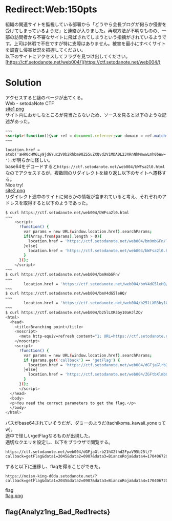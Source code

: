 # Redirect:Web:150pts
組織の関連サイトを監視している部署から「どうやら会長ブログが何らか侵害を受けてしまっているようだ」と連絡が入りました。再現方法が不明なものの、一部の訪問者から不審なサイトに飛ばされてしまうという指摘がされているようです。上司は休暇で不在ですが特に支障はありません。被害を最小にすべくサイトを調査し侵害状況を把握してください。  
以下のサイトにアクセスしてフラグを見つけ出してください。  
[https://ctf.setodanote.net/web004/](https://ctf.setodanote.net/web004/)  

# Solution
アクセスすると謎のページが出てくる。  
Web - setodaNote CTF  
[site1.png](site/site1.png)  
サイト内におかしなところが見当たらないため、ソースを見ると以下のような記述があった。  
```html
~~~
<script>!function(){var ref = document.referrer;var domain = ref.match(/^http([s]?):\/\/([a-zA-Z0-9-_\.]+)(:[0-9]+)?/)[2];if(domain == "www.google.com" || domain == "www.google.co.jp" ){location.href = atob('aHR0cHM6Ly9jdGYuc2V0b2Rhbm90ZS5uZXQvd2ViMDA0L2JXRnNhMmwwLmh0bWw=');}}();</script>
~~~
```
`location.href = atob('aHR0cHM6Ly9jdGYuc2V0b2Rhbm90ZS5uZXQvd2ViMDA0L2JXRnNhMmwwLmh0bWw=');`が明らかに怪しい。  
base64をデコードすると`https://ctf.setodanote.net/web004/bWFsa2l0.html`なのでアクセスするが、複数回のリダイレクトを繰り返し以下のサイトへ遷移する。  
Nice try!  
[site2.png](site/site2.png)  
リダイレクト途中のサイトに何らかの情報が含まれていると考え、それぞれのアドレスを取得すると以下のようであった。  
```bash
$ curl https://ctf.setodanote.net/web004/bWFsa2l0.html
~~~
    <script>
      !function() {
        var params = new URL(window.location.href).searchParams;
        if(Array.from(params).length > 0){
          location.href = 'https://ctf.setodanote.net/web004/bm9mbGFn/?'+params;
        }else{
          location.href = 'https://ctf.setodanote.net/web004/bWFsa2l0.html?callback=wantFlag&data1=2045&data2=0907&data3=BiancoRoja&data4=1704067200';
        }
      }();
    </script>
~~~
$ curl https://ctf.setodanote.net/web004/bm9mbGFn/
~~~
        location.href = 'https://ctf.setodanote.net/web004/bmV4dG5leHQ/?'+params
~~~
$ curl https://ctf.setodanote.net/web004/bmV4dG5leHQ/
~~~
        location.href = 'https://ctf.setodanote.net/web004/b25lLXR3by10aHJlZQ/?'+params
~~~
$ curl https://ctf.setodanote.net/web004/b25lLXR3by10aHJlZQ/
<html>
  <head>
    <title>Branching point</title>
    <noscript>
      <meta http-equiv=refresh content="1; URL=https://ctf.setodanote.net/web004/noscript.html">
    </noscript>
    <script>
      !function() {
        var params = new URL(window.location.href).searchParams;
        if (params.get('callback') == 'getFlag') {
          location.href = 'https://ctf.setodanote.net/web004/dGFjaGlrb21hX2thd2FpaV95b25l/?' + params;
        }else{
          location.href = 'https://ctf.setodanote.net/web004/ZGFtbXlmbGFn/?' + params;
        }
      }();
      </script>
  </head>
  <body>
  <p>You need the correct parameters to get the flag.</p>
  </body>
</html>
```
パスがbase64されていそうだが、ダミーのようだ(tachikoma_kawaii_yoneってw)。  
途中で怪しいgetFlagなるものが出現した。  
適切なクエリを設定し、以下をブラウザで閲覧する。  
```text
https://ctf.setodanote.net/web004/dGFjaGlrb21hX2thd2FpaV95b25l/?callback=getFlag&data1=2045&data2=0907&data3=BiancoRoja&data4=1704067200
```
すると以下に遷移し、flagを得ることができた。  
```text
https://noisy-king-d0da.setodanote.net/?callback=getFlag&data1=2045&data2=0907&data3=BiancoRoja&data4=1704067200
```
flag  
[flag.png](site/flag.png)  

## flag{Analyz1ng_Bad_Red1rects}